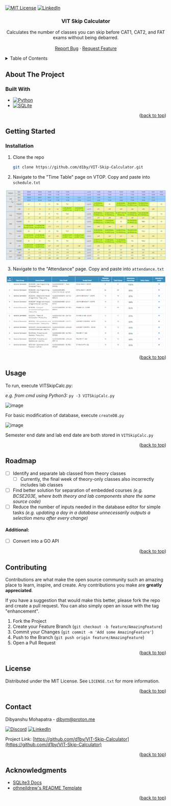 <!-- Improved compatibility of back to top link: See: https://github.com/othneildrew/Best-README-Template/pull/73 -->
<a name="readme-top"></a>
<!--
*** Thanks for checking out the Best-README-Template. If you have a suggestion
*** that would make this better, please fork the repo and create a pull request
*** or simply open an issue with the tag "enhancement".
*** Don't forget to give the project a star!
*** Thanks again! Now go create something AMAZING! :D
-->



<!-- PROJECT SHIELDS -->
<!--
*** I'm using markdown "reference style" links for readability.
*** Reference links are enclosed in brackets [ ] instead of parentheses ( ).
*** See the bottom of this document for the declaration of the reference variables
*** for contributors-url, forks-url, etc. This is an optional, concise syntax you may use.
*** https://www.markdownguide.org/basic-syntax/#reference-style-links
-->
[![MIT License][license-shield]][license-url]
[![LinkedIn][linkedin-shield]][linkedin-url]

<h3 align="center">VIT Skip Calculator</h3>

  <p align="center">
    Calculates the number of classes you can skip before CAT1, CAT2, and FAT exams without being debarred.
    <br />
    <br />
    <a href="https://github.com/d1by/VIT-Skip-Calculator/issues">Report Bug</a>
    ·
    <a href="https://github.com/d1by/VIT-Skip-Calculator/issues">Request Feature</a>
  </p>
</div>



<!-- TABLE OF CONTENTS -->
<details>
  <summary>Table of Contents</summary>
  <ol>
    <li>
      <a href="#about-the-project">About The Project</a>
      <ul>
        <li><a href="#built-with">Built With</a></li>
      </ul>
    </li>
    <li>
      <a href="#getting-started">Getting Started</a>
      <ul>
        <li><a href="#prerequisites">Prerequisites</a></li>
        <li><a href="#installation">Installation</a></li>
      </ul>
    </li>
    <li><a href="#usage">Usage</a></li>
    <li><a href="#roadmap">Roadmap</a></li>
    <li><a href="#contributing">Contributing</a></li>
    <li><a href="#license">License</a></li>
    <li><a href="#contact">Contact</a></li>
    <li><a href="#acknowledgments">Acknowledgments</a></li>
  </ol>
</details>



<!-- ABOUT THE PROJECT -->
## About The Project
### Built With

* [![Python][Python]][Python-url]
* [![SQLite][SQLite]][SQLite-url]

<p align="right">(<a href="#readme-top">back to top</a>)</p>

<!-- GETTING STARTED -->
## Getting Started

### Installation

1. Clone the repo
   ```sh
   git clone https://github.com/d1by/VIT-Skip-Calculator.git
   ```
2. Navigate to the "Time Table" page on VTOP. Copy and paste into ```schedule.txt```
<img src = "https://github.com/d1by/VIT-Skip-Calculator/blob/729998338e1fe9474b0925e3c3ae6ade86807ac8/img/schedule.gif" width=750>

3. Navigate to the "Attendance" page. Copy and paste into ```attendance.txt```
<img src = "https://github.com/d1by/VIT-Skip-Calculator/blob/be869b0198540ebfb5e70b1dd4f725ef32a2a0ce/img/attendance.gif" width=750>
<p align="right">(<a href="#readme-top">back to top</a>)</p>

<!-- USAGE EXAMPLES -->
## Usage
To run, execute VITSkipCalc.py:

_e.g. from cmd using Python3:_
```py -3 VITSkipCalc.py```

![image](https://github.com/d1by/VIT-Skip-Calculator/assets/108338649/2229563b-9ffb-4367-a039-d1330ba46a81)

For basic modification of database, execute ```createDB.py```

![image](https://github.com/d1by/VIT-Skip-Calculator/assets/108338649/ff70f170-6afb-4793-ab1c-66f54e38b7df)

Semester end date and lab end date are both stored in ```VITSkipCalc.py```

<p align="right">(<a href="#readme-top">back to top</a>)</p>



<!-- ROADMAP -->
## Roadmap

- [ ] Identify and separate lab classed from theory classes
    - [ ] Currently, the final week of theory-only classes also incorrectly includes lab classes
- [ ] Find better solution for separation of embedded courses _(e.g. BCSE203E, where both theory and lab components share the same source code)_
- [ ] Reduce the number of inputs needed in the database editor for simple tasks _(e.g. updating a day in a database unnecessarily outputs a selection menu after every change)_

#### Additional:
- [ ] Convert into a GO API


<p align="right">(<a href="#readme-top">back to top</a>)</p>

<!-- CONTRIBUTING -->
## Contributing

Contributions are what make the open source community such an amazing place to learn, inspire, and create. Any contributions you make are **greatly appreciated**.

If you have a suggestion that would make this better, please fork the repo and create a pull request. You can also simply open an issue with the tag "enhancement".

1. Fork the Project
2. Create your Feature Branch (`git checkout -b feature/AmazingFeature`)
3. Commit your Changes (`git commit -m 'Add some AmazingFeature'`)
4. Push to the Branch (`git push origin feature/AmazingFeature`)
5. Open a Pull Request

<p align="right">(<a href="#readme-top">back to top</a>)</p>



<!-- LICENSE -->
## License

Distributed under the MIT License. See `LICENSE.txt` for more information.

<p align="right">(<a href="#readme-top">back to top</a>)</p>



<!-- CONTACT -->
## Contact
Dibyanshu Mohapatra - dibym@proton.me

[![Discord](https://img.shields.io/badge/Discord%20Server-%237289DA.svg?logo=discord&logoColor=white)](https://discord.gg/frErDjHStx) [![LinkedIn](https://img.shields.io/badge/LinkedIn-%230077B5.svg?logo=linkedin&logoColor=white)](https://linkedin.com/in/dibymohapatra)

Project Link: [https://github.com/d1by/VIT-Skip-Calculator](https://github.com/d1by/VIT-Skip-Calculator)

<p align="right">(<a href="#readme-top">back to top</a>)</p>



<!-- ACKNOWLEDGMENTS -->
## Acknowledgments

* [SQLite3 Docs](https://docs.python.org/3/library/sqlite3.html)
* [othneildrew's README Template](https://github.com/othneildrew/Best-README-Template/)

<p align="right">(<a href="#readme-top">back to top</a>)</p>



<!-- MARKDOWN LINKS & IMAGES -->
<!-- https://www.markdownguide.org/basic-syntax/#reference-style-links -->
[contributors-shield]: https://img.shields.io/github/contributors/d1by/VIT-Skip-Calculator.svg?style=for-the-badge
[contributors-url]: https://github.com/d1by/VIT-Skip-Calculator/graphs/contributors
[forks-shield]: https://img.shields.io/github/forks/d1by/VIT-Skip-Calculator.svg?style=for-the-badge
[forks-url]: https://github.com/d1by/VIT-Skip-Calculator/network/members
[stars-shield]: https://img.shields.io/github/stars/d1by/VIT-Skip-Calculator.svg?style=for-the-badge
[stars-url]: https://github.com/d1by/VIT-Skip-Calculator/stargazers
[issues-shield]: https://img.shields.io/github/issues/d1by/VIT-Skip-Calculator.svg?style=for-the-badge
[issues-url]: https://github.com/d1by/VIT-Skip-Calculator/issues
[license-shield]: https://img.shields.io/github/license/d1by/VIT-Skip-Calculator.svg?style=for-the-badge
[license-url]: https://github.com/d1by/VIT-Skip-Calculator/blob/master/LICENSE.txt
[linkedin-shield]: https://img.shields.io/badge/-LinkedIn-black.svg?style=for-the-badge&logo=linkedin&colorB=555
[linkedin-url]: https://linkedin.com/in/dibymohapatra
[product-screenshot]: images/screenshot.png

[Python]: https://img.shields.io/badge/Python-limegreen?style=flat-square&logo=Python&logoColor=white
[Python-url]: https://www.python.org/
[SQLite]: https://img.shields.io/badge/SQLite%20-%20darkorange?style=flat-square&logo=SQLite&logoColor=white
[SQLite-url]: https://www.sqlite.org/
